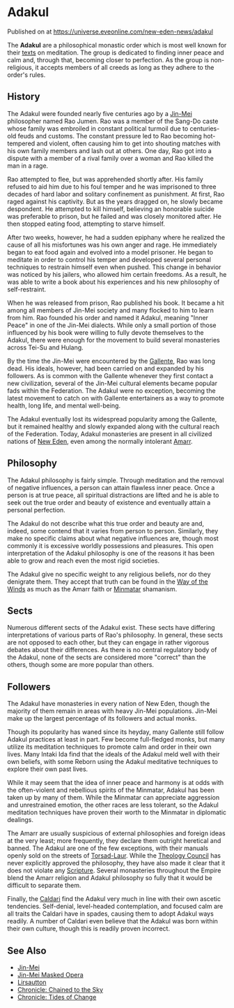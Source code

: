 # Adakul
Published on  at https://universe.eveonline.com/new-eden-news/adakul

The **Adakul** are a philosophical monastic order which is most well known for their [texts](1nYy5VaKr9UPOwT8IRjxNY) on meditation. The group is dedicated to finding inner peace and calm and, through that, becoming closer to perfection. As the group is non-religious, it accepts members of all creeds as long as they adhere to the order's rules.

History
----------

The Adakul were founded nearly five centuries ago by a [Jin-Mei](6SFvK45QIlCCCoNODY3gUB) philosopher named Rao Jumen. Rao was a member of the Sang-Do caste whose family was embroiled in constant political turmoil due to centuries-old feuds and customs. The constant pressure led to Rao becoming hot-tempered and violent, often causing him to get into shouting matches with his own family members and lash out at others. One day, Rao got into a dispute with a member of a rival family over a woman and Rao killed the man in a rage.

Rao attempted to flee, but was apprehended shortly after. His family refused to aid him due to his foul temper and he was imprisoned to three decades of hard labor and solitary confinement as punishment. At first, Rao raged against his captivity. But as the years dragged on, he slowly became despondent. He attempted to kill himself, believing an honorable suicide was preferable to prison, but he failed and was closely monitored after. He then stopped eating food, attempting to starve himself.

After two weeks, however, he had a sudden epiphany where he realized the cause of all his misfortunes was his own anger and rage. He immediately began to eat food again and evolved into a model prisoner. He began to meditate in order to control his temper and developed several personal
techniques to restrain himself even when pushed. This change in behavior was noticed by his jailers, who allowed him certain freedoms. As a result, he was able to write a book about his experiences and his new philosophy of self-restraint.

When he was released from prison, Rao published his book. It became a hit among all members of Jin-Mei society and many flocked to him to learn from him. Rao founded his order and named it Adakul, meaning "Inner Peace" in one of the Jin-Mei dialects. While only a small portion of those influenced by his book were willing to fully devote themselves to the Adakul, there were enough for the movement to build several monasteries across Tei-Su and Hulang.

By the time the Jin-Mei were encountered by the [Gallente](4bufc5OaK80rlo20Pez6gK), Rao was long dead. His ideals, however, had been carried on and expanded by his followers. As is common with the Gallente whenever they first contact a new civilization, several of the Jin-Mei cultural elements became popular fads within the Federation. The Adakul were no exception, becoming the latest movement to catch on with Gallente entertainers as a way to promote health, long life, and mental well-being.

The Adakul eventually lost its widespread popularity among the Gallente, but it remained healthy and slowly expanded along with the cultural reach of the Federation. Today, Adakul monasteries are present in all civilized nations of [New Eden](5m9PDmbyzmRXdP1vvQETRk), even among the normally intolerant [Amarr](6BPFRy27fN4LnYlIyzvEwo).

Philosophy
----------

The Adakul philosophy is fairly simple. Through meditation and the removal of negative influences, a person can attain flawless inner peace. Once a person is at true peace, all spiritual distractions are
lifted and he is able to seek out the true order and beauty of existence and eventually attain a personal perfection.

The Adakul do not describe what this true order and beauty are and, indeed, some contend that it varies from person to person. Similarly, they make no specific claims about what negative influences are, though most commonly it is excessive worldly possessions and pleasures. This open interpretation of the Adakul philosophy is one of the reasons it has been able to grow and reach even the most rigid societies.

The Adakul give no specific weight to any religious beliefs, nor do they denigrate them. They accept that truth can be found in the [Way of the Winds](6ViqPOTE9TOkwWd1CL8b10) as much as the Amarr faith or
[Minmatar](1rpu7pfwTPVznAczjw2pOp) shamanism.

Sects
----------

Numerous different sects of the Adakul exist. These sects have differing interpretations of various parts of Rao's philosophy. In general, these sects are not opposed to each other, but they can engage in rather vigorous debates about their differences. As there is no central regulatory body of the Adakul, none of the sects are considered more "correct" than the others, though some are more popular than others.

Followers
---------

The Adakul have monasteries in every nation of New Eden, though the majority of them remain in areas with heavy Jin-Mei populations. Jin-Mei make up the largest percentage of its followers and actual monks.

Though its popularity has waned since its heyday, many Gallente still follow Adakul practices at least in part. Few become full-fledged monks, but many utilize its meditation techniques to promote calm and order in their own lives. Many Intaki Ida find that the ideals of the Adakul meld well with their own beliefs, with some Reborn using the Adakul meditative techniques to explore their own past lives.

While it may seem that the idea of inner peace and harmony is at odds with the often-violent and rebellious spirits of the Minmatar, Adakul has been taken up by many of them. While the Minmatar can appreciate aggression and unrestrained emotion, the other races are less tolerant, so the Adakul meditation techniques have proven their worth to the Minmatar in diplomatic dealings.

The Amarr are usually suspicious of external philosophies and foreign ideas at the very least; more frequently, they declare them outright heretical and banned. The Adakul are one of the few exceptions, with their manuals openly sold on the streets of [Torsad-Laur](2w4NAgugzCIUNDLfeIk0C8). While the [Theology Council](38uUjWk3RiR80FqDwjmQWk) has never explicitly approved the philosophy, they have also made it clear that it does not violate any [Scripture](tWsGYkfVxuvQDdt57cCUp). Several monasteries throughout the Empire blend the Amarr religion and Adakul philosophy so fully that it would be difficult to separate them.

Finally, the [Caldari](7unGNsrMFwIWXMMbrM2jfy) find the Adakul very much in line with their own ascetic tendencies. Self-denial, level-headed contemplation, and focused calm are all traits the Caldari have in spades, causing them to adopt Adakul ways readily. A number of Caldari even believe that the Adakul was born within their own culture, though this is readily proven incorrect.

See Also
--------
- [Jin-Mei](6SFvK45QIlCCCoNODY3gUB)
- [Jin-Mei Masked Opera](Oxo9HvSufGkj1EaDzoPBJ)
- [Lirsautton](4vX2JFJxrnpRAKUN8ZAO2L)
-   [Chronicle: Chained to the Sky](5dHoDzuRHMPK92LU582mIQ)
-   [Chronicle: Tides of Change](1I2hioH6LzAZxAgR1Ei0ds)
